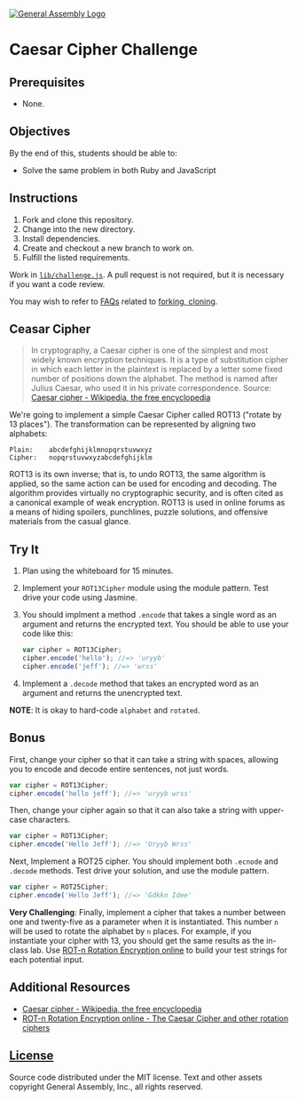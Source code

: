 [![General Assembly Logo](https://camo.githubusercontent.com/1a91b05b8f4d44b5bbfb83abac2b0996d8e26c92/687474703a2f2f692e696d6775722e636f6d2f6b6538555354712e706e67)](https://generalassemb.ly/education/web-development-immersive)

# Caesar Cipher Challenge

## Prerequisites

-   None.

## Objectives

By the end of this, students should be able to:

-   Solve the same problem in both Ruby and JavaScript

## Instructions

1.  Fork and clone this repository.
1.  Change into the new directory.
1.  Install dependencies.
1.  Create and checkout a new branch to work on.
1.  Fulfill the listed requirements.

Work in [`lib/challenge.js`](lib/challenge.js). A pull request is not required,
but it is necessary if you want a code review.

You may wish to refer to [FAQs](https://github.com/ga-wdi-boston/meta/wiki/)
related to [forking,
cloning](https://github.com/ga-wdi-boston/meta/wiki/ForkAndClone).

## Ceasar Cipher

> In cryptography, a Caesar cipher is one of the simplest and most widely known encryption techniques. It is a type of substitution cipher in which each letter in the plaintext is replaced by a letter some fixed number of positions down the alphabet. The method is named after Julius Caesar, who used it in his private correspondence. Source: [Caesar cipher - Wikipedia, the free encyclopedia](http://en.wikipedia.org/wiki/Caesar_cipher)

We're going to implement a simple Caesar Cipher called ROT13 ("rotate by 13 places"). The transformation can be represented by aligning two alphabets:

```
Plain:    abcdefghijklmnopqrstuvwxyz
Cipher:   nopqrstuvwxyzabcdefghijklm
```

ROT13 is its own inverse; that is, to undo ROT13, the same algorithm is applied, so the same action can be used for encoding and decoding. The algorithm provides virtually no cryptographic security, and is often cited as a canonical example of weak encryption. ROT13 is used in online forums as a means of hiding spoilers, punchlines, puzzle solutions, and offensive materials from the casual glance.

## Try It

1. Plan using the whiteboard for 15 minutes.
1. Implement your `ROT13Cipher` module using the module pattern. Test drive your code using Jasmine.
1. You should implment a method `.encode` that takes a single word as an argument and returns the encrypted text. You should be able to use your code like this:

    ```js
    var cipher = ROT13Cipher;
    cipher.encode('hello'); //=> 'uryyb'
    cipher.encode('jeff'); //=> 'wrss'
    ```

1. Implement a `.decode` method that takes an encrypted word as an argument and returns the unencrypted text.

**NOTE**: It is okay to hard-code `alphabet` and `rotated`.

## Bonus

First, change your cipher so that it can take a string with spaces, allowing you to encode and decode entire sentences, not just words.

```js
var cipher = ROT13Cipher;
cipher.encode('hello jeff'); //=> 'uryyb wrss'
```
Then, change your cipher again so that it can also take a string with upper-case characters.

```js
var cipher = ROT13Cipher;
cipher.encode('Hello Jeff'); //=> 'Uryyb Wrss'
```

Next, Implement a ROT25 cipher. You should implement both `.ecnode` and `.decode` methods. Test drive your solution, and use the module pattern.

```js
var cipher = ROT25Cipher;
cipher.encode('Hello Jeff'); //=> 'Gdkkn Idee'
```

**Very Challenging**: Finally, implement a cipher that takes a number between one and twenty-five as a parameter when it is instantiated. This number `n` will be used to rotate the alphabet by `n` places. For example, if you instantiate your cipher with 13, you should get the same results as the in-class lab. Use [ROT-n Rotation Encryption online](http://www.rot-n.com/) to build your test strings for each potential input.

## Additional Resources

- [Caesar cipher - Wikipedia, the free encyclopedia](http://en.wikipedia.org/wiki/Caesar_cipher)
- [ROT-n Rotation Encryption online - The Caesar Cipher and other rotation ciphers](http://www.rot-n.com/)

## [License](LICENSE)

Source code distributed under the MIT license. Text and other assets copyright
General Assembly, Inc., all rights reserved.
